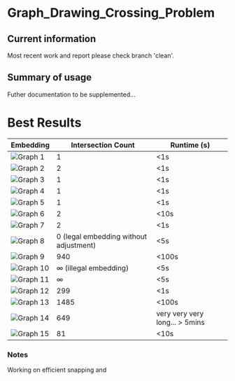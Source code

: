 # Graph_Drawing_Crossing_Problem
## Current information
Most recent work and report please check branch 'clean'.
## Summary of usage
Futher documentation to be supplemented...

# Best Results
| Embedding        | Intersection Count | Runtime (s) |
|----------------------------|--------------------|-------------|
| ![Graph 1]([path/to/graph1.png](https://github.com/Assignmentsymbol/graph_crossing/blob/c5d711af630a4a600dc8f9deff5c8f14520fe6fd/python/pics/g1.png)) | 1                 | <1s       |
| ![Graph 2]([path/to/graph2.png](https://github.com/Assignmentsymbol/graph_crossing/blob/c5d711af630a4a600dc8f9deff5c8f14520fe6fd/python/pics/g2.png)) | 2                 | <1s       |
| ![Graph 3]([path/to/graph3.png](https://github.com/Assignmentsymbol/graph_crossing/blob/c5d711af630a4a600dc8f9deff5c8f14520fe6fd/python/pics/g3.png)) | 1                 | <1s       |
| ![Graph 4]([path/to/graph3.png](https://github.com/Assignmentsymbol/graph_crossing/blob/c5d711af630a4a600dc8f9deff5c8f14520fe6fd/python/pics/g4.png)) | 1                 | <1s       |
| ![Graph 5]([path/to/graph3.png](https://github.com/Assignmentsymbol/graph_crossing/blob/c5d711af630a4a600dc8f9deff5c8f14520fe6fd/python/pics/g5.png)) | 1                 | <1s      |
| ![Graph 6]([path/to/graph3.png](https://github.com/Assignmentsymbol/graph_crossing/blob/c5d711af630a4a600dc8f9deff5c8f14520fe6fd/python/pics/g6.png)) | 2                 | <10s       |
| ![Graph 7]([path/to/graph3.png](https://github.com/Assignmentsymbol/graph_crossing/blob/c5d711af630a4a600dc8f9deff5c8f14520fe6fd/python/pics/g7.png)) | 2                 | <1s      |
| ![Graph 8]([path/to/graph3.png](https://github.com/Assignmentsymbol/graph_crossing/blob/c5d711af630a4a600dc8f9deff5c8f14520fe6fd/python/pics/g8.png)) | 0 (legal embedding without adjustment)               | <5s       |
| ![Graph 9]([path/to/graph3.png](https://github.com/Assignmentsymbol/graph_crossing/blob/c5d711af630a4a600dc8f9deff5c8f14520fe6fd/python/pics/g9.png)) | 940                | <100s|
| ![Graph 10]([path/to/graph3.png](https://github.com/Assignmentsymbol/graph_crossing/blob/c5d711af630a4a600dc8f9deff5c8f14520fe6fd/python/pics/g10.png)) | ∞ (illegal embedding)                 | <5s       |
| ![Graph 11]([path/to/graph3.png](https://github.com/Assignmentsymbol/graph_crossing/blob/c5d711af630a4a600dc8f9deff5c8f14520fe6fd/python/pics/g11.png)) | ∞                 | <5s       |
| ![Graph 12]([path/to/graph3.png](https://github.com/Assignmentsymbol/graph_crossing/blob/c5d711af630a4a600dc8f9deff5c8f14520fe6fd/python/pics/g12.png)) | 299               | <1s       |
| ![Graph 13]([path/to/graph3.png](https://github.com/Assignmentsymbol/graph_crossing/blob/c5d711af630a4a600dc8f9deff5c8f14520fe6fd/python/pics/g13.png)) | 1485              | <100s       |
| ![Graph 14]([path/to/graph3.png](https://github.com/Assignmentsymbol/graph_crossing/blob/c5d711af630a4a600dc8f9deff5c8f14520fe6fd/python/pics/g14.png)) | 649                 | very very very long... > 5mins       |
| ![Graph 15]([path/to/graph3.png](https://github.com/Assignmentsymbol/graph_crossing/blob/c5d711af630a4a600dc8f9deff5c8f14520fe6fd/python/pics/g15.png)) | 81                | <10s       |

### Notes
Working on efficient snapping and 


